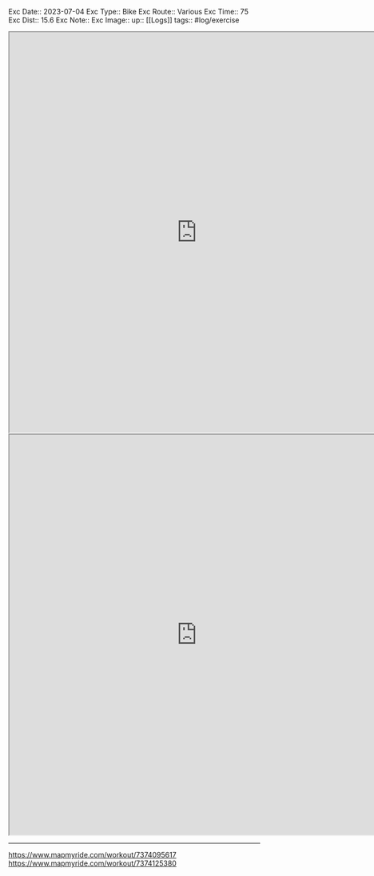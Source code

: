 Exc Date::  2023-07-04
Exc Type:: Bike
Exc Route:: Various
Exc Time:: 75
Exc Dist:: 15.6
Exc Note:: 
Exc Image:: 
up:: [[Logs]]
tags:: #log/exercise 

<iframe height=800 width=750 src="https://www.mapmyride.com/workout/7374095617"></iframe>

<iframe height=800 width=750 src="https://www.mapmyride.com/workout/7374125380"></iframe>

---



https://www.mapmyride.com/workout/7374095617
https://www.mapmyride.com/workout/7374125380
